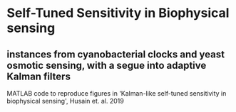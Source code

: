 # Self-Tuned Sensitivity in Biophysical sensing

## instances from cyanobacterial clocks and yeast osmotic sensing, with a segue into adaptive Kalman filters
MATLAB code to reproduce figures in 'Kalman-like self-tuned sensitivity in biophysical sensing', Husain et. al. 2019
